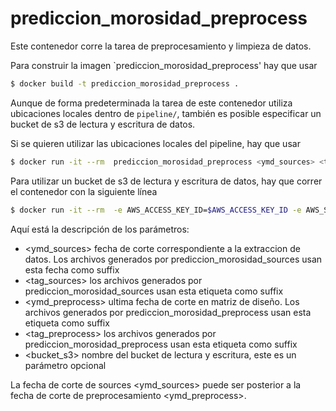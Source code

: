# prediccion_morosidad_preprocess

Este contenedor corre la tarea de preprocesamiento y limpieza de datos.

Para construir la imagen `prediccion_morosidad_preprocess' hay que usar

```sh
$ docker build -t prediccion_morosidad_preprocess . 
```

Aunque de forma predeterminada la tarea de este contenedor utiliza ubicaciones locales dentro de `pipeline/`, también es posible especificar un bucket de s3 de lectura y escritura de datos.

Si se quieren utilizar las ubicaciones locales del pipeline, hay que usar

```sh
$ docker run -it --rm  prediccion_morosidad_preprocess <ymd_sources> <tag_sources> <ymd_preprocess> <tag_preprocess>
```

Para utilizar un bucket de s3 de lectura y escritura de datos, hay que correr el contenedor con la siguiente línea

```sh
$ docker run -it --rm  -e AWS_ACCESS_KEY_ID=$AWS_ACCESS_KEY_ID -e AWS_SECRET_ACCESS_KEY=$AWS_SECRET_ACCESS_KEY -e AWS_DEFAULT_REGION=$AWS_DEFAULT_REGION  prediccion_morosidad_preprocess <ymd_sources> <tag_sources> <ymd_preprocess> <tag_preprocess><bucket_s3>
```

Aquí está la descripción de los parámetros:

* <ymd_sources> fecha de corte correspondiente a la extraccion de datos. Los archivos generados por prediccion_morosidad_sources usan esta fecha como suffix
* <tag_sources> los archivos generados por prediccion_morosidad_sources usan esta etiqueta como suffix
* <ymd_preprocess> ultima fecha de corte en matriz de diseño. Los archivos generados por prediccion_morosidad_preprocess usan esta etiqueta como suffix 
* <tag_preprocess> los archivos generados por prediccion_morosidad_preprocess usan esta etiqueta como suffix
* <bucket_s3> nombre del bucket de lectura y escritura, este es un parámetro opcional

La fecha de corte de sources <ymd_sources> puede ser posterior a la fecha de corte de preprocesamiento <ymd_preprocess>.
